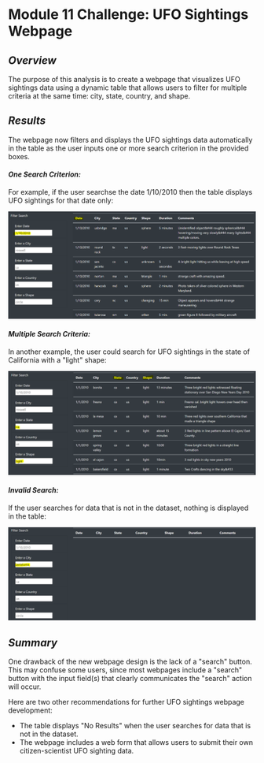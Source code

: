 # **Module 11 Challenge: UFO Sightings Webpage**

## *Overview*

The purpose of this analysis is to create a webpage that visualizes UFO sightings data using a dynamic table that allows users to filter for multiple criteria at the same time: city, state, country, and shape.

## *Results*

The webpage now filters and displays the UFO sightings data automatically in the table as the user inputs one or more search criterion in the provided boxes. 

#### *One Search Criterion:*
For example, if the user searchse the date 1/10/2010 then the table displays UFO sightings for that date only:

![](images/date_filter.PNG)

#### *Multiple Search Criteria:*

In another example, the user could search for UFO sightings in the state of California with a "light" shape:

![](images/state+shape_filter.PNG)

#### *Invalid Search:*

If the user searches for data that is not in the dataset, nothing is displayed in the table:

![](images/no_results.PNG)

## *Summary*
One drawback of the new webpage design is the lack of a "search" button. This may confuse some users, since most webpages include a "search" button with the input field(s) that clearly communicates the "search" action will occur. 

Here are two other recommendations for further UFO sightings webpage development:
- The table displays "No Results" when the user searches for data that is not in the dataset.
- The webpage includes a web form that allows users to submit their own citizen-scientist UFO sighting data.


